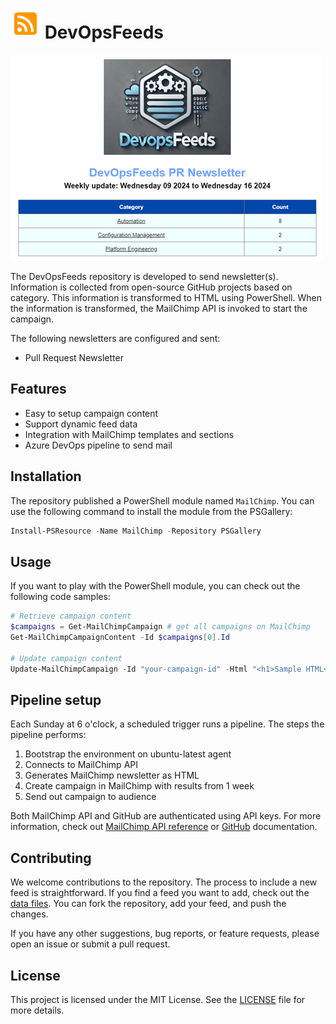 # ![FeedLogo] DevOpsFeeds

![Newsletter]

The DevOpsFeeds repository is developed to send newsletter(s). Information is collected from open-source GitHub projects based on category. This information is transformed to HTML using PowerShell. When the information is transformed, the MailChimp API is invoked to start the campaign.

The following newsletters are configured and sent:

- Pull Request Newsletter

## Features

- Easy to setup campaign content
- Support dynamic feed data
- Integration with MailChimp templates and sections
- Azure DevOps pipeline to send mail

## Installation

The repository published a PowerShell module named `MailChimp`. You can use the following command to install the module from the PSGallery:

```powershell
Install-PSResource -Name MailChimp -Repository PSGallery
```

## Usage

If you want to play with the PowerShell module, you can check out the following code samples:

```powershell
# Retrieve campaign content
$campaigns = Get-MailChimpCampaign # get all campaigns on MailChimp
Get-MailChimpCampaignContent -Id $campaigns[0].Id

# Update campaign content
Update-MailChimpCampaign -Id "your-campaign-id" -Html "<h1>Sample HTML</h1>"
```

## Pipeline setup

Each Sunday at 6 o'clock, a scheduled trigger runs a pipeline. The steps the pipeline performs:

1. Bootstrap the environment on ubuntu-latest agent
2. Connects to MailChimp API
3. Generates MailChimp newsletter as HTML
4. Create campaign in MailChimp with results from 1 week
5. Send out campaign to audience

Both MailChimp API and GitHub are authenticated using API keys. For more information, check out [MailChimp API reference](https://mailchimp.com/developer/marketing/) or [GitHub](https://docs.github.com/en/rest) documentation.

## Contributing

We welcome contributions to the repository. The process to include a new feed is straightforward. If you find a feed you want to add, check out the [data files](./res/data/). You can fork the repository, add your feed, and push the changes.

If you have any other suggestions, bug reports, or feature requests, please open an issue or submit a pull request.

## License

This project is licensed under the MIT License. See the [LICENSE](LICENSE) file for more details.

<!-- References -->
[FeedLogo]: .images/feed-48.png
[Newsletter]: .images/image-newsletter.png